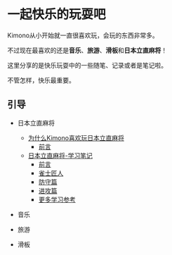# 一起快乐的玩耍吧

Kimono从小开始就一直很喜欢玩，会玩的东西非常多。

不过现在最喜欢的还是**音乐**、**旅游**、**滑板**和**日本立直麻将**！

这里分享的是快乐玩耍中的一些随笔、记录或者是笔记啦。

不管怎样，快乐最重要。

## 引导

* 日本立直麻将
	* [为什么Kimono喜欢玩日本立直麻将](Recreation/Why-I-Love-RichiMahjong.md)
		* [前言](Recreation/Why-I-Love-RichiMahjong.md#前言)
	* [日本立直麻将-学习笔记](Recreation/Mahjong.md)
		* [前言](Recreation/Mahjong.md#前言)
		* [雀士匠人](Recreation/Mahjong.md#雀士匠人)
		* [防守篇](Recreation/Mahjong.md#防守篇)
		* [进攻篇](Recreation/Mahjong.md#进攻篇)
		* [更多学习参考](Recreation/Mahjong.md#更多学习参考)

* 音乐

* 旅游

* 滑板